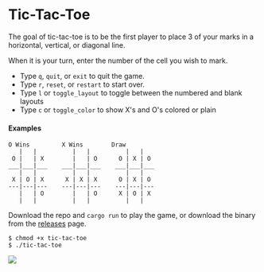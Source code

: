 # Tic-Tac-Toe
The goal of tic-tac-toe is to be the first player to place 3
of your marks in a horizontal, vertical, or diagonal line.

When it is your turn, enter the number of the cell you wish to mark.

- Type `q`, `quit`, or `exit` to quit the game.
- Type `r`, `reset`, or `restart` to start over.
- Type `l` or `toggle_layout` to toggle between the numbered and blank layouts
- Type `c` or `toggle_color` to show X's and O's colored or plain

#### Examples
```
O Wins         X Wins        Draw
   |   |          |   |          |   |      
 O |   | X        |   | O      O | X | O 
___|___|___    ___|___|___    ___|___|___
   |   |          |   |          |   |    
 X | O | X      X | X | X      O | X | O 
---|---|---    ---|---|---    ---|---|--- 
   |   | O        |   | O      X | O | X
   |   |          |   |          |   |   
```
Download the repo and `cargo run` to play the game, or download the binary from the [releases](https://github.com/Villarrealized/tic-tac-toe-cli/releases) page.

```
$ chmod +x tic-tac-toe
$ ./tic-tac-toe
```
![](https://user-images.githubusercontent.com/5977736/83929730-a6273b80-a751-11ea-8358-40f069b7f836.png)